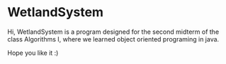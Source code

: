 # WetlandSystem

Hi, WetlandSystem is a program designed for the second midterm of the class Algorithms I, where we learned object oriented programing in java. 

Hope you like it :)

